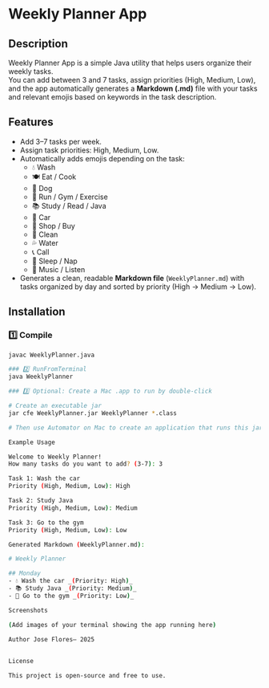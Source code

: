 # Weekly Planner App

## Description
Weekly Planner App is a simple Java utility that helps users organize their weekly tasks.  
You can add between 3 and 7 tasks, assign priorities (High, Medium, Low), and the app automatically generates a **Markdown (.md)** file with your tasks and relevant emojis based on keywords in the task description.

## Features
- Add 3–7 tasks per week.  
- Assign task priorities: High, Medium, Low.  
- Automatically adds emojis depending on the task:
  - 💧 Wash  
  - 🍽️ Eat / Cook  
  - 🐶 Dog  
  - 🏃 Run / Gym / Exercise  
  - 📚 Study / Read / Java  
  - 🚗 Car  
  - 🛒 Shop / Buy  
  - 🧹 Clean  
  - 💦 Water  
  - 📞 Call  
  - 🛌 Sleep / Nap  
  - 🎵 Music / Listen  
- Generates a clean, readable **Markdown file** (`WeeklyPlanner.md`) with tasks organized by day and sorted by priority (High → Medium → Low).  

## Installation

### 1️⃣ Compile
```bash
javac WeeklyPlanner.java

### 2️⃣ RunFromTerminal 
java WeeklyPlanner

### 3️⃣ Optional: Create a Mac .app to run by double-click

# Create an executable jar
jar cfe WeeklyPlanner.jar WeeklyPlanner *.class

# Then use Automator on Mac to create an application that runs this jar

Example Usage

Welcome to Weekly Planner!
How many tasks do you want to add? (3-7): 3

Task 1: Wash the car
Priority (High, Medium, Low): High

Task 2: Study Java
Priority (High, Medium, Low): Medium

Task 3: Go to the gym
Priority (High, Medium, Low): Low

Generated Markdown (WeeklyPlanner.md):

# Weekly Planner

## Monday
- 💧 Wash the car _(Priority: High)_
- 📚 Study Java _(Priority: Medium)_
- 🏃 Go to the gym _(Priority: Low)_

Screenshots

(Add images of your terminal showing the app running here)

Author Jose Flores— 2025
 

License

This project is open-source and free to use.